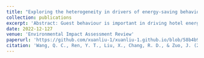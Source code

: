 ```yaml
---
title: "Exploring the heterogeneity in drivers of energy-saving behaviours among hotel guests: Insights from the theory of planned behaviour and personality profiles"
collection: publications
excerpt: 'Abstract: Guest behaviour is important in driving hotel energy consumption, operating cost and environmental issues. Promoting energy-saving behaviours of guests is a promising strategy for the sustainable development of the hospitality industry. This research aims to explore the roles of personality profiles in individual heterogeneity in drivers of energy-saving behaviours among hotel guests. The study is based on a three-step research roadmap: First, we review existing literature on hotel energy-saving behaviour and intervention and construct an extended theory of planned behaviour model to explore the relationship between personality and energy-saving behaviours. Second, the research conducts a survey to identify the critical factors in the model and sets up four personality profiles for the respondents and compares the effects of critical factors upon respondents' energy-saving behaviours among different personality profile groups. Third, the study further conducts a follow-up survey on the subjective promoters and barriers of hotel energy-saving behaviours, where a descriptive analysis is employed to validate the findings. The findings reveal that personality profiles lead to varying effects of all critical factors in influencing the energy-saving behaviours of hotel guests. The research empirically demonstrates the important roles of personality profiles and household habits in shaping the energy behaviours of hotel guests and provides a novel view of understanding the heterogeneity of energy-saving behaviours in the hospitality industry. The study contributes to environmental behavioural theory by adding normative indicators and habit factors. Also, the study classifies the respondents into groups according to personality characteristics and demonstrates the significant role of personality. The research applies a follow-up study that can provide factual evidence to support the result of previous hypothetical testing. The findings provide valuable references to the development of tailored smart energy intervention measurements and management tools for hotel buildings.'
date: 2022-12-127
venue: 'Environmental Impact Assessment Review'
paperurl: 'https://github.com/xuanliu-1/xuanliu-1.github.io/blob/58b4b9d2ef1321f572925269862c0f0827681fd0/files/1-s2.0-S0195925522002785-main.pdf'
citation: 'Wang, Q. C., Ren, Y. T., Liu, X., Chang, R. D., & Zuo, J. (2023). Exploring the heterogeneity in drivers of energy-saving behaviours among hotel guests: Insights from the theory of planned behaviour and personality profiles. Environmental Impact Assessment Review, 99, 107012.'
---
```


